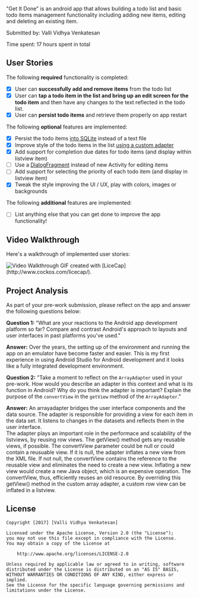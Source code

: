 "Get It Done" is an android app that allows building a todo list and basic todo items management functionality including adding new items, editing and deleting an existing item.

Submitted by: Valli Vidhya Venkatesan

Time spent: 17 hours spent in total

## User Stories

The following **required** functionality is completed:

* [x] User can **successfully add and remove items** from the todo list
* [x] User can **tap a todo item in the list and bring up an edit screen for the todo item** and then have any changes to the text reflected in the todo list.
* [x] User can **persist todo items** and retrieve them properly on app restart

The following **optional** features are implemented:

* [x] Persist the todo items [into SQLite](http://guides.codepath.com/android/Persisting-Data-to-the-Device#sqlite) instead of a text file 
* [x] Improve style of the todo items in the list [using a custom adapter](http://guides.codepath.com/android/Using-an-ArrayAdapter-with-ListView)
* [x] Add support for completion due dates for todo items (and display within listview item)
* [ ] Use a [DialogFragment](http://guides.codepath.com/android/Using-DialogFragment) instead of new Activity for editing items
* [ ] Add support for selecting the priority of each todo item (and display in listview item)
* [x] Tweak the style improving the UI / UX, play with colors, images or backgrounds

The following **additional** features are implemented:

* [ ] List anything else that you can get done to improve the app functionality!

## Video Walkthrough

Here's a walkthrough of implemented user stories:

<img src='http://i.imgur.com/aCDbSPk.gif' title='Video Walkthrough' width='' alt='Video Walkthrough' />
GIF created with [LiceCap](http://www.cockos.com/licecap/).

## Project Analysis

As part of your pre-work submission, please reflect on the app and answer the following questions below:

**Question 1:** "What are your reactions to the Android app development platform so far? Compare and contrast Android's approach to layouts and user interfaces in past platforms you've used."

**Answer:** Over the years, the setting up of the environment and running the app on an emulator have become faster and easier. This is my first experience in using Android Studio for Android development and it looks like a fully integrated development environment. 

**Question 2:** "Take a moment to reflect on the `ArrayAdapter` used in your pre-work. How would you describe an adapter in this context and what is its function in Android? Why do you think the adapter is important? Explain the purpose of the `convertView` in the `getView` method of the `ArrayAdapter`."

**Answer:** An arrayadapter bridges the user interface components and the data source. The adapter is responsible for providing a view for each item in the data set. It listens to changes in the datasets and reflects them in the user interface.  
    The adapter plays an important role in the performace and scalability of the listviews, by reusing row views. The getView() method gets any reusable views, if possible. The convertView parameter could be null or could contain a reusuable view. If it is null, the adapter inflates a new view from the XML file. If not null, the convertView contains the reference to the reusable view and eliminates the need to create a new view. Inflating a new view would create a new Java object, which is an expensive operation. The convertView, thus, efficiently reuses an old resource. 
    By overriding this getView() method in the custom array adapter, a custom row view can be inflated in a listview. 

## License

    Copyright [2017] [Valli Vidhya Venkatesan]

    Licensed under the Apache License, Version 2.0 (the "License");
    you may not use this file except in compliance with the License.
    You may obtain a copy of the License at

        http://www.apache.org/licenses/LICENSE-2.0

    Unless required by applicable law or agreed to in writing, software
    distributed under the License is distributed on an "AS IS" BASIS,
    WITHOUT WARRANTIES OR CONDITIONS OF ANY KIND, either express or implied.
    See the License for the specific language governing permissions and
    limitations under the License.
